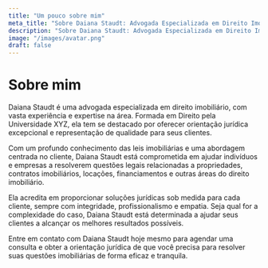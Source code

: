 ```yaml
---
title: "Um pouco sobre mim"
meta_title: "Sobre Daiana Staudt: Advogada Especializada em Direito Imobiliário"
description: "Sobre Daiana Staudt: Advogada Especializada em Direito Imobiliário"
image: "/images/avatar.png"
draft: false
---
```


<h1>Sobre mim</h1>
      <p>Daiana Staudt é uma advogada especializada em direito imobiliário, com vasta experiência e expertise na área. Formada em Direito pela Universidade XYZ, ela tem se destacado por oferecer orientação jurídica excepcional e representação de qualidade para seus clientes.</p>
      <p>Com um profundo conhecimento das leis imobiliárias e uma abordagem centrada no cliente, Daiana Staudt está comprometida em ajudar indivíduos e empresas a resolverem questões legais relacionadas a propriedades, contratos imobiliários, locações, financiamentos e outras áreas do direito imobiliário.</p>
      <p>Ela acredita em proporcionar soluções jurídicas sob medida para cada cliente, sempre com integridade, profissionalismo e empatia. Seja qual for a complexidade do caso, Daiana Staudt está determinada a ajudar seus clientes a alcançar os melhores resultados possíveis.</p>
      <p>Entre em contato com Daiana Staudt hoje mesmo para agendar uma consulta e obter a orientação jurídica de que você precisa para resolver suas questões imobiliárias de forma eficaz e tranquila.</p>
    </div>
